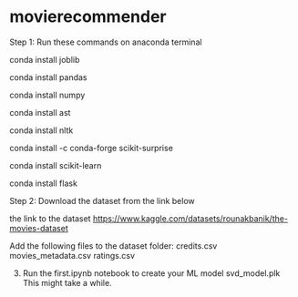 # movierecommender
Step 1: Run these commands on anaconda terminal

conda install joblib

conda install pandas 

conda install numpy 

conda install ast 

conda install nltk

conda install -c conda-forge scikit-surprise 

conda install scikit-learn
 
conda install flask

Step 2: Download the dataset from the link below

the link to the dataset https://www.kaggle.com/datasets/rounakbanik/the-movies-dataset

Add the following files to the dataset folder:
credits.csv
movies_metadata.csv
ratings.csv

3. Run the first.ipynb notebook to create your ML model svd_model.plk 
This might take a while.





